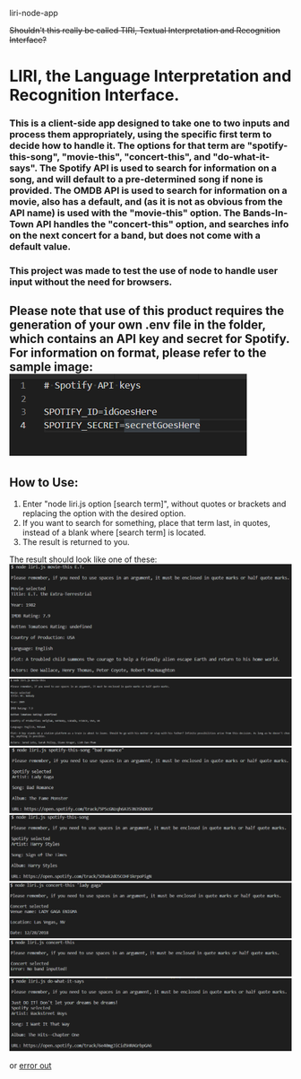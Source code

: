 liri-node-app

~~Shouldn't this really be called TIRI, Textual Interpretation and Recognition Interface?~~


# LIRI, the Language Interpretation and Recognition Interface.
### This is a client-side app designed to take one to two inputs and process them appropriately, using the specific first term to decide how to handle it.  The options for that term are "spotify-this-song", "movie-this", "concert-this", and "do-what-it-says".  The Spotify API is used to search for information on a song, and will default to a pre-determined song if none is provided.  The OMDB API is used to search for information on a movie, also has a default, and (as it is not as obvious from the API name) is used with the "movie-this" option.  The Bands-In-Town API handles the "concert-this" option, and searches info on the next concert for a band, but does not come with a default value.

### This project was made to test the use of node to handle user input without the need for browsers.

## Please note that use of this product requires the generation of your own .env file in the folder, which contains an API key and secret for Spotify.  For information on format, please refer to the sample image: ![.env.png](./assets/images/example.env.png)

## How to Use:

1.  Enter "node liri.js option [search term]", without quotes or brackets and replacing the option with the desired option.
  1. If you want to search for something, place that term last, in quotes, instead of a blank where [search term] is located.
2. The result is returned to you.

The result should look like one of these: ![movie_works](./assets/images/movieWorks.png) ![movie_default](./assets/images/movieDefault.png) ![spotify_works](./assets/images/spotifyWorks.png) ![spotify_default](./assets/images/spotifyDefault.png) ![concert_works](./assets/images/concertWorks.png) ![concert_error](./assets/images/concertDefault.png) ![do_what_it_says](./assets/images/doIt.png) 

or [error out](./assets/images/liriError.png)
